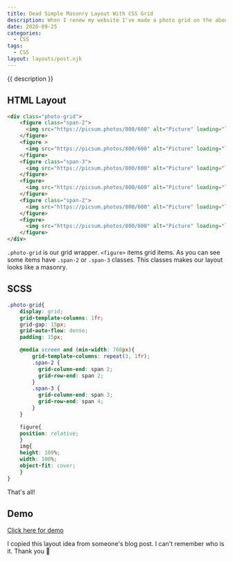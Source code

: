 ```yaml
---
title: Dead Simple Masonry Layout With CSS Grid
description: When I renew my website I've made a photo grid on the about page. I decided to explain how you can implement the same layout on your project.
date: 2020-09-25
categories:
  - CSS
tags:
  - CSS
layout: layouts/post.njk
---
```


{{ description }}

## HTML Layout

``` html
<div class="photo-grid">
    <figure class="span-2">
      <img src="https://picsum.photos/800/600" alt="Picture" loading="lazy">
    </figure>
    <figure >
      <img src="https://picsum.photos/800/600" alt="Picture" loading="lazy">
    </figure>
    <figure class="span-3">
      <img src="https://picsum.photos/800/600" alt="Picture" loading="lazy">
    </figure>
    <figure>
      <img src="https://picsum.photos/800/600" alt="Picture" loading="lazy">
    </figure>
    <figure class="span-2">
      <img src="https://picsum.photos/800/600" alt="Picture" loading="lazy">
    </figure>
    <figure>
      <img src="https://picsum.photos/800/600" alt="Picture" loading="lazy">
    </figure>
</div>
```

`.photo-grid` is our grid wrapper. `<figure>` items grid items. As you can see some items have `.span-2` or `.span-3` classes. This classes makes our layout looks like a masonry.

## SCSS

``` scss
.photo-grid{
    display: grid;
    grid-template-columns: 1fr;
    grid-gap: 15px;
    grid-auto-flow: dense;
    padding: 15px;

    @media screen and (min-width: 768px){
        grid-template-columns: repeat(3, 1fr);
        .span-2 {
          grid-column-end: span 2;
          grid-row-end: span 2;
        }
        .span-3 {
          grid-column-end: span 3;
          grid-row-end: span 4;
        }
    }

    figure{
    position: relative;
    }
    img{
    height: 100%;
    width: 100%;
    object-fit: cover;
    }
}
```

That's all!

## Demo

[Click here for demo](/about)

I copied this layout idea from someone's blog post. I can't remember who is it. Thank you 🙏
